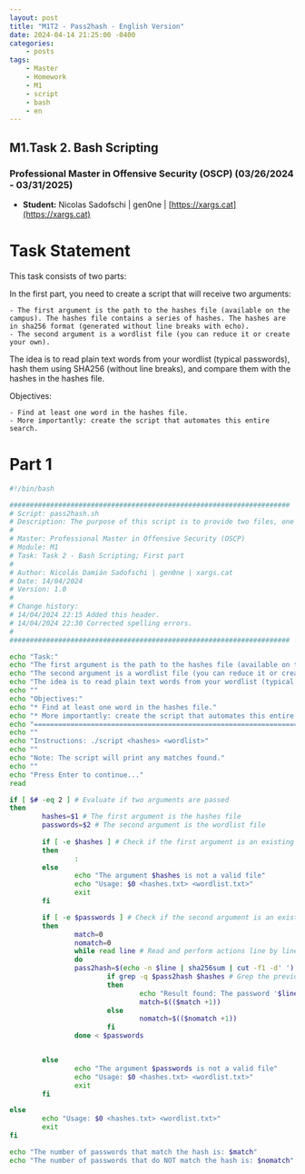 ```yaml
---
layout: post
title: "M1T2 - Pass2hash - English Version"
date: 2024-04-14 21:25:00 -0400
categories:
    - posts
tags:
    - Master
    - Homework
    - M1
    - script
    - bash
    - en
---
```


## M1.Task 2. Bash Scripting 

### Professional Master in Offensive Security (OSCP) (03/26/2024 - 03/31/2025)

- **Student:** Nicolas Sadofschi | gen0ne | [https://xargs.cat](https://xargs.cat)

# Task Statement

This task consists of two parts:

In the first part, you need to create a script that will receive two arguments:

    - The first argument is the path to the hashes file (available on the campus). The hashes file contains a series of hashes. The hashes are in sha256 format (generated without line breaks with echo).
    - The second argument is a wordlist file (you can reduce it or create your own).

The idea is to read plain text words from your wordlist (typical passwords), hash them using SHA256 (without line breaks), and compare them with the hashes in the hashes file.

Objectives: 

    - Find at least one word in the hashes file.
    - More importantly: create the script that automates this entire search.

# Part 1 
```bash
#!/bin/bash

#####################################################################
# Script: pass2hash.sh
# Description: The purpose of this script is to provide two files, one of hashes and another of passwords, in order to search for matches between the provided passwords and hashes.
#
# Master: Professional Master in Offensive Security (OSCP)
# Module: M1
# Task: Task 2 - Bash Scripting; First part
#
# Author: Nicolás Damián Sadofschi | gen0ne | xargs.cat
# Date: 14/04/2024
# Version: 1.0
#
# Change history:
# 14/04/2024 22:15 Added this header.
# 14/04/2024 22:30 Corrected spelling errors.
#
#####################################################################

echo "Task:"
echo "The first argument is the path to the hashes file (available on the campus). The hashes file contains a series of hashes. The hashes are in sha256 format (generated without line breaks with echo)."
echo "The second argument is a wordlist file (you can reduce it or create your own)."
echo "The idea is to read plain text words from your wordlist (typical passwords), hash them using SHA256 (without line breaks), and compare them with the words in the hashes file."
echo ""
echo "Objectives:"
echo "* Find at least one word in the hashes file."
echo "* More importantly: create the script that automates this entire search."
echo "======================================================================"
echo ""
echo "Instructions: ./script <hashes> <wordlist>"
echo ""
echo "Note: The script will print any matches found."
echo ""
echo "Press Enter to continue..."
read

if [ $# -eq 2 ] # Evaluate if two arguments are passed
then
        hashes=$1 # The first argument is the hashes file
        passwords=$2 # The second argument is the wordlist file
        
        if [ -e $hashes ] # Check if the first argument is an existing file
        then
                :
        else
                echo "The argument $hashes is not a valid file"
                echo "Usage: $0 <hashes.txt> <wordlist.txt>"
                exit
        fi

        if [ -e $passwords ] # Check if the second argument is an existing file
        then
                match=0
                nomatch=0
                while read line # Read and perform actions line by line.
                do
                pass2hash=$(echo -n $line | sha256sum | cut -f1 -d' ') # For each line, calculate the SHA256 hash, clean the output, and assign it to a variable for comparison.
                        if grep -q $pass2hash $hashes # Grep the previous variable, if exists, print the result.
                        then
                                echo "Result found: The password '$line' whose hash is $pass2hash is present in $1"
                                match=$(($match +1))
                        else
                                nomatch=$(($nomatch +1))
                        fi
                done < $passwords


        else
                echo "The argument $passwords is not a valid file"
                echo "Usage: $0 <hashes.txt> <wordlist.txt>"
                exit
        fi

else
        echo "Usage: $0 <hashes.txt> <wordlist.txt>"
        exit
fi

echo "The number of passwords that match the hash is: $match"
echo "The number of passwords that do NOT match the hash is: $nomatch"
```